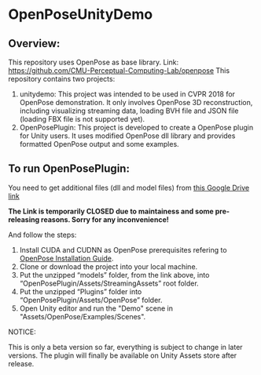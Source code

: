 # OpenPoseUnityDemo

## Overview: 
This repository uses OpenPose as base library. Link: https://github.com/CMU-Perceptual-Computing-Lab/openpose
This repository contains two projects: 
1. unitydemo: This project was intended to be used in CVPR 2018 for OpenPose demonstration. It only involves OpenPose 3D reconstruction, including visualizing streaming data, loading BVH file and JSON file (loading FBX file is not supported yet). 
2. OpenPosePlugin: This project is developed to create a OpenPose plugin for Unity users. It uses modified OpenPose dll library and provides formatted OpenPose output and some examples. 

## To run OpenPosePlugin: 
You need to get additional files (dll and model files) from [this Google Drive link](https://drive.google.com/drive/folders/1b4lbMjkqAJtTCszKwBAjxC_TeBKZ-dqM?usp=sharing)

**The Link is temporarily CLOSED due to maintainess and some pre-releasing reasons. Sorry for any inconvenience!**

And follow the steps: 
1. Install CUDA and CUDNN as OpenPose prerequisites refering to [OpenPose Installation Guide](https://github.com/CMU-Perceptual-Computing-Lab/openpose/blob/master/doc/installation.md#prerequisites).
2. Clone or download the project into your local machine. 
3. Put the unzipped “models” folder, from the link above, into “OpenPosePlugin/Assets/StreamingAssets” root folder.
4. Put the unzipped “Plugins” folder into “OpenPosePlugin/Assets/OpenPose” folder. 
5. Open Unity editor and run the "Demo" scene in "Assets/OpenPose/Examples/Scenes". 

NOTICE: 

This is only a beta version so far, everything is subject to change in later versions. The plugin will finally be available on Unity Assets store after release. 

